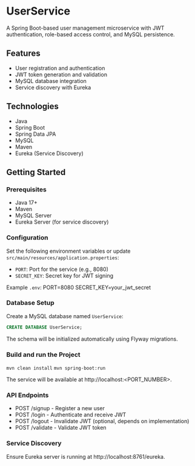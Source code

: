 # UserService

A Spring Boot-based user management microservice with JWT authentication, role-based access control, and MySQL persistence.

## Features

- User registration and authentication
- JWT token generation and validation
- MySQL database integration
- Service discovery with Eureka

## Technologies

- Java
- Spring Boot
- Spring Data JPA
- MySQL
- Maven
- Eureka (Service Discovery)

## Getting Started

### Prerequisites

- Java 17+
- Maven
- MySQL Server
- Eureka Server (for service discovery)

### Configuration

Set the following environment variables or update `src/main/resources/application.properties`:

- `PORT`: Port for the service (e.g., 8080)
- `SECRET_KEY`: Secret key for JWT signing

Example `.env`:
PORT=8080 SECRET_KEY=your_jwt_secret

### Database Setup

Create a MySQL database named `UserService`:

```sql
CREATE DATABASE UserService;
```

The schema will be initialized automatically using Flyway migrations.

### Build and run the Project

`mvn clean install`
`mvn spring-boot:run`

The service will be available at http://localhost:<PORT_NUMBER>.

### API Endpoints
- POST /signup - Register a new user 
- POST /login - Authenticate and receive JWT 
- POST /logout - Invalidate JWT (optional, depends on implementation)
- POST /validate - Validate JWT token

### Service Discovery

Ensure Eureka server is running at http://localhost:8761/eureka. 